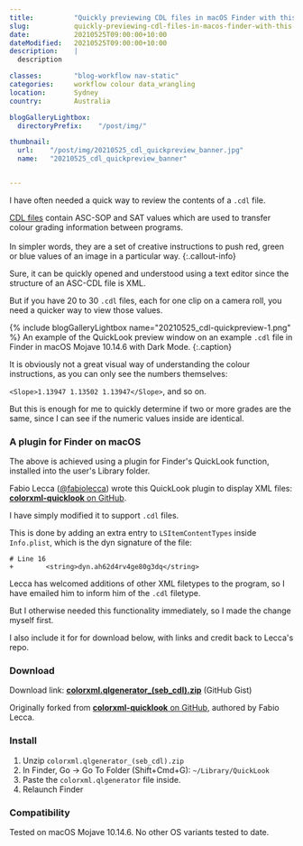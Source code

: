 ```yaml
---
title:          "Quickly previewing CDL files in macOS Finder with this QuickLook plugin"
slug:           quickly-previewing-cdl-files-in-macos-finder-with-this-quicklook-plugin
date:           20210525T09:00:00+10:00
dateModified:   20210525T09:00:00+10:00
description:    |
  description

classes:        "blog-workflow nav-static"
categories:     workflow colour data_wrangling
location:       Sydney
country:        Australia

blogGalleryLightbox:
  directoryPrefix:    "/post/img/"

thumbnail:
  url:    "/post/img/20210525_cdl_quickpreview_banner.jpg"
  name:   "20210525_cdl_quickpreview_banner"


---
```


I have often needed a quick way to review the contents of a `.cdl` file.

[CDL files](https://en.wikipedia.org/wiki/ASC_CDL) contain ASC-SOP and SAT values which are used to transfer colour grading information between programs.
<br><br>
In simpler words, they are a set of creative instructions to push red, green or blue values of an image in a particular way.
{:.callout-info}

Sure, it can be quickly opened and understood using a text editor since the structure of an ASC-CDL file is XML.

But if you have 20 to 30 `.cdl` files, each for one clip on a camera roll, you need a quicker way to view those values.

{% include blogGalleryLightbox name="20210525_cdl-quickpreview-1.png" %}
An example of the QuickLook preview window on an example `.cdl` file in Finder in macOS Mojave 10.14.6 with Dark Mode.
{:.caption}

It is obviously not a great visual way of understanding the colour instructions, as you can only see the numbers themselves:

`<Slope>1.13947 1.13502 1.13947</Slope>`, and so on.

But this is enough for me to quickly determine if two or more grades are the same, since I can see if the numeric values inside are identical.


### A plugin for Finder on macOS

The above is achieved using a plugin for Finder's QuickLook function, installed into the user's Library folder.

Fabio Lecca ([@fabiolecca](https://github.com/fabiolecca)) wrote this QuickLook plugin to display XML files: [**colorxml-quicklook** on GitHub](https://github.com/fabiolecca/colorxml-quicklook).

I have simply modified it to support `.cdl` files.

This is done by adding an extra entry to `LSItemContentTypes` inside `Info.plist`, which is the dyn signature of the file:
```
# Line 16
+        <string>dyn.ah62d4rv4ge80g3dq</string>
```

Lecca has welcomed additions of other XML filetypes to the program, so I have emailed him to inform him of the `.cdl` filetype.

But I otherwise needed this functionality immediately, so I made the change myself first.

I also include it for for download below, with links and credit back to Lecca's repo.

### Download

Download link: [**colorxml.qlgenerator_(seb_cdl).zip**](https://gist.github.com/seb26/72c19a9b0a54bf2d09120f91b0221e29/raw/e93073749458adafc7307beb95f3231c4b6ccd45/colorxml.qlgenerator_(seb_cdl).zip) (GitHub Gist)

Originally forked from [**colorxml-quicklook** on GitHub](https://github.com/fabiolecca/colorxml-quicklook), authored by Fabio Lecca.

### Install

1. Unzip `colorxml.qlgenerator_(seb_cdl).zip`
2. In Finder, Go -> Go To Folder (Shift+Cmd+G): `~/Library/QuickLook`
3. Paste the `colorxml.qlgenerator` file inside.
4. Relaunch Finder

### Compatibility

Tested on macOS Mojave 10.14.6. No other OS variants tested to date.
